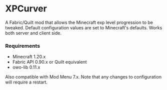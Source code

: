 # XPCurver
A Fabric/Quilt mod that allows the Minecraft exp level progression
to be tweaked.
Default configuration values are set to Minecraft's defaults.
Works both server and client side.


### Requirements
- Minecraft 1.20.x
- Fabric API 0.90.x or Quilt equivalent
- owo-lib 0.11.x

Also compatible with Mod Menu 7.x. Note that any changes to
configuration will require a restart.
 
